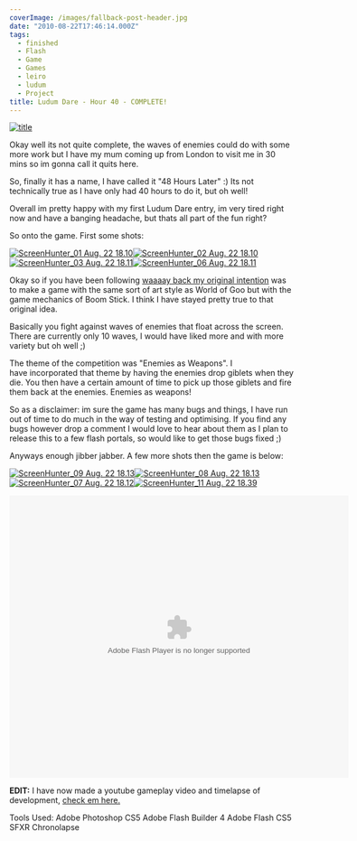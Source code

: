 ```yaml
---
coverImage: /images/fallback-post-header.jpg
date: "2010-08-22T17:46:14.000Z"
tags:
  - finished
  - Flash
  - Game
  - Games
  - leiro
  - ludum
  - Project
title: Ludum Dare - Hour 40 - COMPLETE!
---
```


[![](/wp-content/uploads/2010/08/title.png "title")](/wp-content/uploads/2010/08/title.png)

Okay well its not quite complete, the waves of enemies could do with some more work but I have my mum coming up from London to visit me in 30 mins so im gonna call it quits here.

<!-- more -->

So, finally it has a name, I have called it "48 Hours Later" :) Its not technically true as I have only had 40 hours to do it, but oh well!

Overall im pretty happy with my first Ludum Dare entry, im very tired right now and have a banging headache, but thats all part of the fun right?

So onto the game. First some shots:

[![](/wp-content/uploads/2010/08/ScreenHunter_01-Aug.-22-18.101-300x270.jpg "ScreenHunter_01 Aug. 22 18.10")](/wp-content/uploads/2010/08/ScreenHunter_01-Aug.-22-18.101.jpg)[![](/wp-content/uploads/2010/08/ScreenHunter_02-Aug.-22-18.10-300x269.jpg "ScreenHunter_02 Aug. 22 18.10")
](/wp-content/uploads/2010/08/ScreenHunter_02-Aug.-22-18.10.jpg)[![](/wp-content/uploads/2010/08/ScreenHunter_03-Aug.-22-18.111-300x273.jpg "ScreenHunter_03 Aug. 22 18.11")](/wp-content/uploads/2010/08/ScreenHunter_03-Aug.-22-18.111.jpg)[![](/wp-content/uploads/2010/08/ScreenHunter_06-Aug.-22-18.111-300x271.jpg "ScreenHunter_06 Aug. 22 18.11")](/wp-content/uploads/2010/08/ScreenHunter_06-Aug.-22-18.111.jpg)

Okay so if you have been following [waaaay back my original intention](https://mikecann.co.uk/ludum-dare/ludum-dare-hour-1/) was to make a game with the same sort of art style as World of Goo but with the game mechanics of Boom Stick. I think I have stayed pretty true to that original idea.

Basically you fight against waves of enemies that float across the screen. There are currently only 10 waves, I would have liked more and with more variety but oh well ;)

The theme of the competition was "Enemies as Weapons". I have incorporated that theme by having the enemies drop giblets when they die. You then have a certain amount of time to pick up those giblets and fire them back at the enemies. Enemies as weapons!

So as a disclaimer: im sure the game has many bugs and things, I have run out of time to do much in the way of testing and optimising. If you find any bugs however drop a comment I would love to hear about them as I plan to release this to a few flash portals, so would like to get those bugs fixed ;)

Anyways enough jibber jabber. A few more shots then the game is below:

[![](/wp-content/uploads/2010/08/ScreenHunter_09-Aug.-22-18.13-300x211.jpg "ScreenHunter_09 Aug. 22 18.13")](/wp-content/uploads/2010/08/ScreenHunter_09-Aug.-22-18.13.jpg)[![](/wp-content/uploads/2010/08/ScreenHunter_08-Aug.-22-18.13-300x296.jpg "ScreenHunter_08 Aug. 22 18.13")
](/wp-content/uploads/2010/08/ScreenHunter_08-Aug.-22-18.13.jpg)[![](/wp-content/uploads/2010/08/ScreenHunter_07-Aug.-22-18.12-300x266.jpg "ScreenHunter_07 Aug. 22 18.12")](/wp-content/uploads/2010/08/ScreenHunter_07-Aug.-22-18.12.jpg)[![](/wp-content/uploads/2010/08/ScreenHunter_11-Aug.-22-18.39-300x244.jpg "ScreenHunter_11 Aug. 22 18.39")](/wp-content/uploads/2010/08/ScreenHunter_11-Aug.-22-18.39.jpg)

<a name="thegame"></a>

<object style="width: 600px; height: 500px;" classid="clsid:d27cdb6e-ae6d-11cf-96b8-444553540000" width="600" height="500" codebase="https://download.macromedia.com/pub/shockwave/cabs/flash/swflash.cab#version=6,0,40,0"><param name="src" value="https://www.mikecann.co.uk/DumpingGround/ld/18/05/LudumDare18.swf" /><embed style="width: 600px; height: 500px;" type="application/x-shockwave-flash" width="600" height="500" src="https://www.mikecann.co.uk/DumpingGround/ld/18/05/LudumDare18.swf"></embed></object>

**EDIT:** I have now made a youtube gameplay video and timelapse of development, [check em here.](https://mikecann.co.uk/?p=1291)

Tools Used:
Adobe Photoshop CS5
Adobe Flash Builder 4
Adobe Flash CS5
SFXR
Chronolapse
